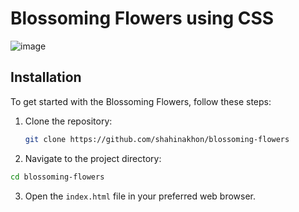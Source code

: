 # Blossoming Flowers using CSS

![image](https://github.com/user-attachments/assets/58042e57-a04b-43e2-ba27-172034926499)


## Installation
To get started with the Blossoming Flowers, follow these steps:

1. Clone the repository:
   ```bash
   git clone https://github.com/shahinakhon/blossoming-flowers
2. Navigate to the project directory:
  ```bash
  cd blossoming-flowers
```

3. Open the `index.html` file in your preferred web browser.
